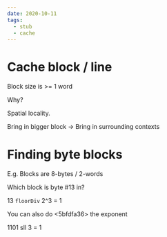 ```yaml
---
date: 2020-10-11
tags: 
  - stub
  - cache
---
```


# Cache block / line

Block size is >= 1 word

Why?

Spatial locality.

Bring in bigger block -> Bring in surrounding contexts

# Finding byte blocks

E.g. Blocks are 8-bytes / 2-words

Which block is byte #13 in?

13 `floorDiv` 2^3 = 1

You can also do <5bfdfa36>  the exponent

1101 sll 3 = 1
